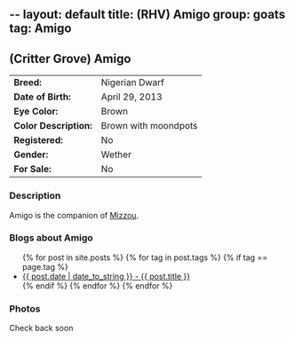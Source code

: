 --
layout: default
title: (RHV) Amigo
group: goats
tag: Amigo
---

## (Critter Grove) Amigo
| | |
|:---|:---
|**Breed:**|Nigerian Dwarf
|**Date of Birth:**|April 29, 2013
|**Eye Color:**|Brown
|**Color Description:**|Brown with moondpots
|**Registered:**|No
|**Gender:**|Wether
|**For Sale:**|No

### Description

Amigo is the companion of [Mizzou](/goats/RHV_Mizzou_Mystique).

### Blogs about Amigo

<ul>
  {% for post in site.posts %}
    {% for tag in post.tags %}
      {% if tag == page.tag %}
        <li><a href="{{ post.url }}">{{ post.date | date_to_string }} - {{ post.title }}</a></li>
      {% endif %}
    {% endfor %}
  {% endfor %}
</ul>

### Photos

Check back soon

